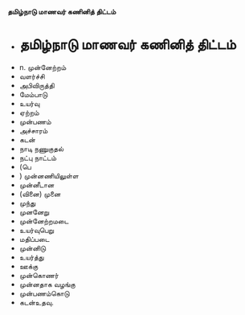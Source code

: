 **தமிழ்நாடு மாணவர் கணினித் திட்டம்**
- # தமிழ்நாடு மாணவர் கணினித் திட்டம்
- n. முன்னேற்றம்
- வளர்ச்சி
- அபிவிருத்தி
- மேம்பாடு
- உயர்வு
- ஏற்றம்
- முன்பணம்
- அச்சாரம்
- கடன்
- நாடி நணுகுதல்
- நட்பு நாட்டம்
- (பெ
- ) முன்னணியிலுள்ள
- முன்னீடான
- (வினை) முனை
- முந்து
- முனனேறு
- முன்னேற்றமடை
- உயர்வுபெறு
- மதிப்படை
- முன்னிடு
- உயர்த்து
- ஊக்கு
- முன்கொணர்
- முன்னதாக வழங்கு
- முன்பணம்கொடு
- கடன்உதவு.

